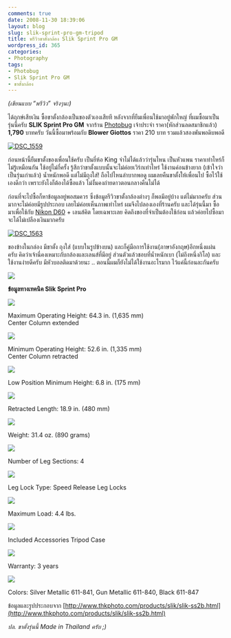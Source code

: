 ```yaml
---
comments: true
date: 2008-11-30 18:39:06
layout: blog
slug: slik-sprint-pro-gm-tripod
title: พรีวิวขาตั้งกล้อง Slik Sprint Pro GM
wordpress_id: 365
categories:
- Photography
tags:
- Photobug
- Slik Sprint Pro GM
- ขาตั้งกล้อง
---
```


_(เขียนแบบ “พรีวิว” จริงๆนะ)_

 

ได้ฤกษ์เสียเงิน ซื้อขาตั้งกล้องเป็นของตัวเองเสียที หลังจากที่ยืมเพื่อนใช้มาอยู่พักใหญ่ ที่ผมซื้อมาเป็นรุ่นนี้ครับ **SLIK Sprint Pro GM** จากร้าน [Photobug](http://www.photobugonline.com) เจ้าประจำ ราคา(หักส่วนลดสมาชิกแล้ว) **1,790** บาทครับ วันนี้ซื้อมาพร้อมกับ **Blower Giottos** ราคา 210 บาท รวมแล้วสองพันพอดิบพอดี

 

[![DSC_1559](http://www.armno.in.th/wp-content/uploads/2008/11/dsc-1559-thumb.jpg)](http://www.armno.in.th/wp-content/uploads/2008/11/dsc-1559.jpg)

 

ก่อนหน้านี้ยืมขาตั้งของเพื่อนใช้ครับ เป็นยี่ห้อ King จำไม่ได้แล้วว่ารุ่นไหน เป็นหัวแพน ราคาเท่าไหร่ก็ไม่รู้เหมือนกัน ใช้อยู่ไม่กี่ครั้ง รู้สึกว่าขาตั้งแบบนั้นจะไม่ค่อยเวิร์กเท่าไหร่ ใช้งานค่อนข้างยาก (เข้าใจว่าเป็นรุ่นเก่าแล้ว) น้ำหนักพอดี แต่ไม่มีถุงใส่! ถือไปไหนลำบากพอดู ผมเลยคืนขาตั้งให้เพื่อนไป ซื้อไว้ใช้เองดีกว่า เพราะยังไงก็ต้องได้ซื้อแล้ว ไม่งั้นคงถ่ายดาวตอนกลางคืนไม่ได้

 

ก่อนที่จะไปซื้อก็หาข้อมูลอยู่พอสมควร ซึ่งข้อมูลรีวิวขาตั้งกล้องต่างๆ ก็พอมีอยู่บ้าง แต่ไม่มากครับ ส่วนมากจะไม่ค่อยมีรูปประกอบ เลยไม่ค่อยเห็นภาพเท่าไหร่ ผมจึงไปลองเองที่ร้านครับ และได้รุ่นนี้มา ซื้อมาเพื่อใช้กับ [Nikon D60](http://www.armno.in.th/content/nikon-d60) + เลนส์คิต โดยเฉพาะเลย คิดถึงของที่จำเป็นต้องใช้ก่อน แล้วค่อยไปซื้อมา จะได้ไม่เปลืองเงินมากครับ

 

[![DSC_1563](http://www.armno.in.th/wp-content/uploads/2008/11/dsc-1563-thumb.jpg)](http://www.armno.in.th/wp-content/uploads/2008/11/dsc-1563.jpg)

 

ของข้างในกล่อง มีขาตั้ง ถุงใส่ (แบบในรูปข้างบน) และก็คู่มือการใช้งาน(ภาษาอังกฤษ)อีกหนึ่งแผ่นครับ คิดว่าเจ้านี่คงเหมาะกับกล้องและเลนส์ที่มีอยู่ ส่วนตัวแล้วชอบที่น้ำหนักเบา (ไม่ถึงหนึ่งกิโล) และใช้งานง่ายดีครับ มีหัวบอลติดมาด้วยนะ .. ตอนนี้ผมก็ยังไม่ได้ใช้งานอะไรมาก ไว้แค่นี้ก่อนละกันครับ

 

![](http://www.thkphoto.com/products/slik/photos-l/sprint-pro-sl-a.jpg)

 

**ข้อมูลทางเทคนิค Slik Sprint Pro**

 

![](http://www.thkphoto.com/images/singlepixel.gif)

 

Maximum Operating Height: 64.3 in. (1,635 mm)      
Center Column extended

 

![](http://www.thkphoto.com/images/singlepixel.gif)

 

Minimum Operating Height: 52.6 in. (1,335 mm)      
Center Column retracted

 

![](http://www.thkphoto.com/images/singlepixel.gif)

 

Low Position Minimum Height: 6.8 in. (175 mm)

 

![](http://www.thkphoto.com/images/singlepixel.gif)

 

Retracted Length: 18.9 in. (480 mm)

 

![](http://www.thkphoto.com/images/singlepixel.gif)

 

Weight: 31.4 oz. (890 grams)

 

![](http://www.thkphoto.com/images/singlepixel.gif)

 

Number of Leg Sections: 4

 

![](http://www.thkphoto.com/images/singlepixel.gif)

 

Leg Lock Type: Speed Release Leg Locks

 

![](http://www.thkphoto.com/images/singlepixel.gif)

 

Maximum Load: 4.4 lbs.

 

![](http://www.thkphoto.com/images/singlepixel.gif)

 

Included Accessories Tripod Case

 

![](http://www.thkphoto.com/images/singlepixel.gif)

 

Warranty: 3 years

 

![](http://www.thkphoto.com/images/singlepixel.gif)

 

Colors: Silver Metallic 611-841, Gun Metallic 611-840, Black 611-847

 

 

 

 

 

ข้อมูลและรูปประกอบจาก [http://www.thkphoto.com/products/slik/slik-ss2b.html](http://www.thkphoto.com/products/slik/slik-ss2b.html)

 

_ปล. ขาตั้งรุ่นนี้ Made in Thailand ครับ ;)_
